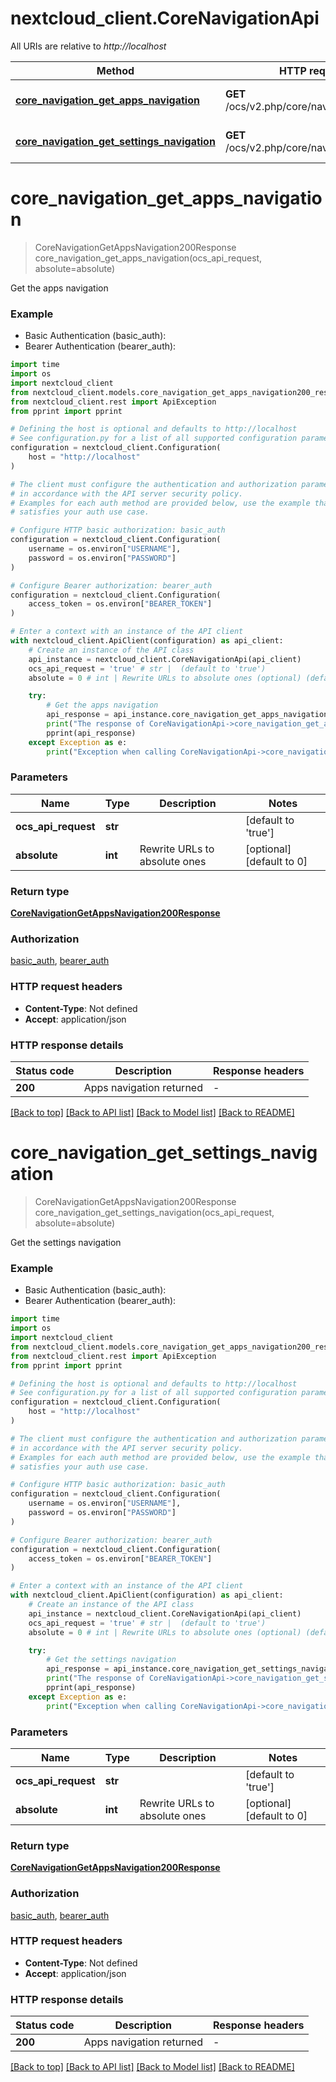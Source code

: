 # nextcloud_client.CoreNavigationApi

All URIs are relative to *http://localhost*

Method | HTTP request | Description
------------- | ------------- | -------------
[**core_navigation_get_apps_navigation**](CoreNavigationApi.md#core_navigation_get_apps_navigation) | **GET** /ocs/v2.php/core/navigation/apps | Get the apps navigation
[**core_navigation_get_settings_navigation**](CoreNavigationApi.md#core_navigation_get_settings_navigation) | **GET** /ocs/v2.php/core/navigation/settings | Get the settings navigation


# **core_navigation_get_apps_navigation**
> CoreNavigationGetAppsNavigation200Response core_navigation_get_apps_navigation(ocs_api_request, absolute=absolute)

Get the apps navigation

### Example

* Basic Authentication (basic_auth):
* Bearer Authentication (bearer_auth):
```python
import time
import os
import nextcloud_client
from nextcloud_client.models.core_navigation_get_apps_navigation200_response import CoreNavigationGetAppsNavigation200Response
from nextcloud_client.rest import ApiException
from pprint import pprint

# Defining the host is optional and defaults to http://localhost
# See configuration.py for a list of all supported configuration parameters.
configuration = nextcloud_client.Configuration(
    host = "http://localhost"
)

# The client must configure the authentication and authorization parameters
# in accordance with the API server security policy.
# Examples for each auth method are provided below, use the example that
# satisfies your auth use case.

# Configure HTTP basic authorization: basic_auth
configuration = nextcloud_client.Configuration(
    username = os.environ["USERNAME"],
    password = os.environ["PASSWORD"]
)

# Configure Bearer authorization: bearer_auth
configuration = nextcloud_client.Configuration(
    access_token = os.environ["BEARER_TOKEN"]
)

# Enter a context with an instance of the API client
with nextcloud_client.ApiClient(configuration) as api_client:
    # Create an instance of the API class
    api_instance = nextcloud_client.CoreNavigationApi(api_client)
    ocs_api_request = 'true' # str |  (default to 'true')
    absolute = 0 # int | Rewrite URLs to absolute ones (optional) (default to 0)

    try:
        # Get the apps navigation
        api_response = api_instance.core_navigation_get_apps_navigation(ocs_api_request, absolute=absolute)
        print("The response of CoreNavigationApi->core_navigation_get_apps_navigation:\n")
        pprint(api_response)
    except Exception as e:
        print("Exception when calling CoreNavigationApi->core_navigation_get_apps_navigation: %s\n" % e)
```



### Parameters

Name | Type | Description  | Notes
------------- | ------------- | ------------- | -------------
 **ocs_api_request** | **str**|  | [default to &#39;true&#39;]
 **absolute** | **int**| Rewrite URLs to absolute ones | [optional] [default to 0]

### Return type

[**CoreNavigationGetAppsNavigation200Response**](CoreNavigationGetAppsNavigation200Response.md)

### Authorization

[basic_auth](../README.md#basic_auth), [bearer_auth](../README.md#bearer_auth)

### HTTP request headers

 - **Content-Type**: Not defined
 - **Accept**: application/json

### HTTP response details
| Status code | Description | Response headers |
|-------------|-------------|------------------|
**200** | Apps navigation returned |  -  |

[[Back to top]](#) [[Back to API list]](../README.md#documentation-for-api-endpoints) [[Back to Model list]](../README.md#documentation-for-models) [[Back to README]](../README.md)

# **core_navigation_get_settings_navigation**
> CoreNavigationGetAppsNavigation200Response core_navigation_get_settings_navigation(ocs_api_request, absolute=absolute)

Get the settings navigation

### Example

* Basic Authentication (basic_auth):
* Bearer Authentication (bearer_auth):
```python
import time
import os
import nextcloud_client
from nextcloud_client.models.core_navigation_get_apps_navigation200_response import CoreNavigationGetAppsNavigation200Response
from nextcloud_client.rest import ApiException
from pprint import pprint

# Defining the host is optional and defaults to http://localhost
# See configuration.py for a list of all supported configuration parameters.
configuration = nextcloud_client.Configuration(
    host = "http://localhost"
)

# The client must configure the authentication and authorization parameters
# in accordance with the API server security policy.
# Examples for each auth method are provided below, use the example that
# satisfies your auth use case.

# Configure HTTP basic authorization: basic_auth
configuration = nextcloud_client.Configuration(
    username = os.environ["USERNAME"],
    password = os.environ["PASSWORD"]
)

# Configure Bearer authorization: bearer_auth
configuration = nextcloud_client.Configuration(
    access_token = os.environ["BEARER_TOKEN"]
)

# Enter a context with an instance of the API client
with nextcloud_client.ApiClient(configuration) as api_client:
    # Create an instance of the API class
    api_instance = nextcloud_client.CoreNavigationApi(api_client)
    ocs_api_request = 'true' # str |  (default to 'true')
    absolute = 0 # int | Rewrite URLs to absolute ones (optional) (default to 0)

    try:
        # Get the settings navigation
        api_response = api_instance.core_navigation_get_settings_navigation(ocs_api_request, absolute=absolute)
        print("The response of CoreNavigationApi->core_navigation_get_settings_navigation:\n")
        pprint(api_response)
    except Exception as e:
        print("Exception when calling CoreNavigationApi->core_navigation_get_settings_navigation: %s\n" % e)
```



### Parameters

Name | Type | Description  | Notes
------------- | ------------- | ------------- | -------------
 **ocs_api_request** | **str**|  | [default to &#39;true&#39;]
 **absolute** | **int**| Rewrite URLs to absolute ones | [optional] [default to 0]

### Return type

[**CoreNavigationGetAppsNavigation200Response**](CoreNavigationGetAppsNavigation200Response.md)

### Authorization

[basic_auth](../README.md#basic_auth), [bearer_auth](../README.md#bearer_auth)

### HTTP request headers

 - **Content-Type**: Not defined
 - **Accept**: application/json

### HTTP response details
| Status code | Description | Response headers |
|-------------|-------------|------------------|
**200** | Apps navigation returned |  -  |

[[Back to top]](#) [[Back to API list]](../README.md#documentation-for-api-endpoints) [[Back to Model list]](../README.md#documentation-for-models) [[Back to README]](../README.md)

